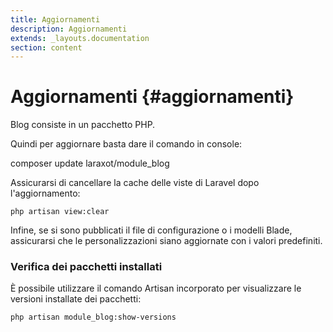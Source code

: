 ```yaml
---
title: Aggiornamenti
description: Aggiornamenti
extends: _layouts.documentation
section: content
---
```


# Aggiornamenti {#aggiornamenti}

Blog consiste in un pacchetto PHP.

Quindi per aggiornare basta dare il comando in console:

composer update laraxot/module_blog

Assicurarsi di cancellare la cache delle viste di Laravel dopo l'aggiornamento:

```console
php artisan view:clear
```

Infine, se si sono pubblicati il file di configurazione o i modelli Blade, assicurarsi che le personalizzazioni siano aggiornate con i valori predefiniti.

### Verifica dei pacchetti installati

È possibile utilizzare il comando Artisan incorporato per visualizzare le versioni installate dei pacchetti:

```console
php artisan module_blog:show-versions
```